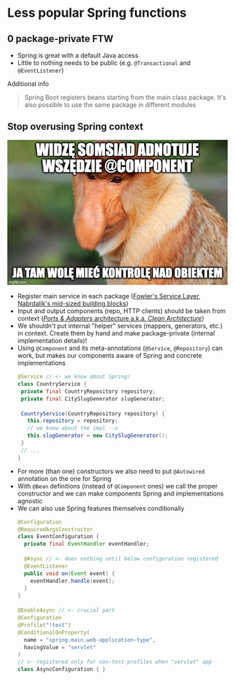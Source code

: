 # Less popular Spring functions

## 0 package-private FTW

* Spring is great with a default Java access
* Little to nothing needs to be public (e.g. `@Transactional` and `@EventListener`)

Additional info
> Spring Boot registers beans starting from the main class package. It's also possible to use the same package in different modules

## Stop overusing Spring context

![Ja tam wolę mieć kontrolę nad tworzeniem obiektów](./img/janusz.jpg)

* Register main service in each package ([Fowler's Service Layer](https://martinfowler.com/eaaCatalog/serviceLayer.html), [Nabrdalik's mid-sized building blocks](https://www.youtube.com/watch?v=KrLFs6f2bOA))
* Input and output components (repo, HTTP clients) should be taken from context ([_Ports & Adapters_ architecture
  a.k.a. _Clean Architecture_](https://herbertograca.com/2017/11/16/explicit-architecture-01-ddd-hexagonal-onion-clean-cqrs-how-i-put-it-all-together/))
* We shouldn't put internal "helper" services (mappers, generators, etc.) in context. Create them by hand and make
  package-private (internal implementation details)!
* Using `@Component` and its meta-annotations (`@Service`, `@Repository`) can work, but makes our components aware of
  Spring and concrete implementations
   ```java
  @Service // <- we know about Spring!
  class CountryService {
    private final CountryRepository repository;
    private final CitySlugGenerator slugGenerator;
   
    CountryService(CountryRepository repository) {
      this.repository = repository;
      // we know about the impl --v
      this.slugGenerator = new CitySlugGenerator();
    }
    // ...
  }
   ```
* For more (than one) constructors we also need to put `@Autowired` annotation on the one for Spring
* With `@Bean` definitions (instead of `@Component` ones) we call the proper constructor and we can make components
  Spring and implementations agnostic
* We can also use Spring features themselves conditionally
   ```java
   @Configuration
   @RequiredArgsConstructor
   class EventConfiguration {
     private final EventHandler eventHandler;

     @Async // <- does nothing until below configuration registered
     @EventListener
     public void on(Event event) {
       eventHandler.handle(event);
     }
   }

   @EnableAsync // <- crucial part
   @Configuration
   @Profile("!test")
   @ConditionalOnProperty(
     name = "spring.main.web-application-type",
     havingValue = "servlet"
   )
   // v- registered only for non-test profiles when "servlet" app
   class AsyncConfiguration { }
   ``` 
